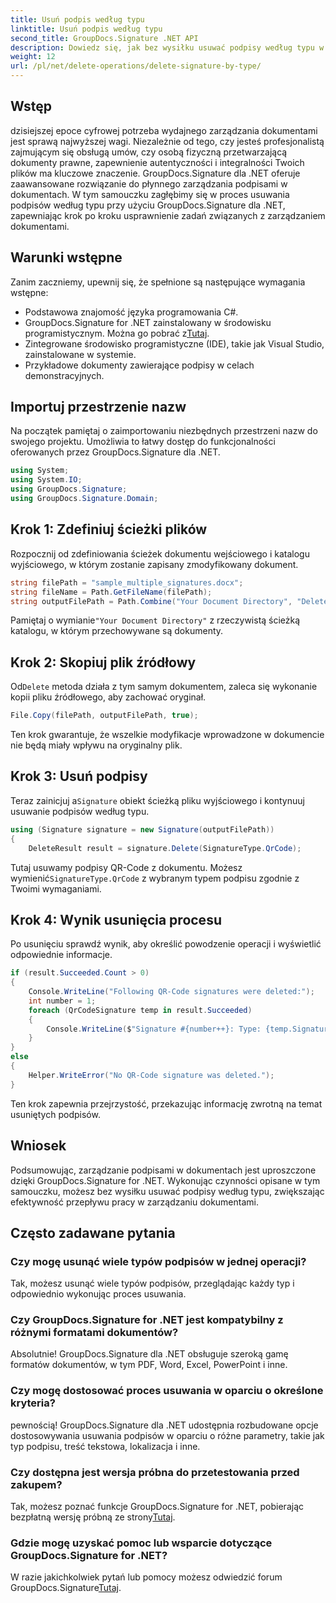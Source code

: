 ```yaml
---
title: Usuń podpis według typu
linktitle: Usuń podpis według typu
second_title: GroupDocs.Signature .NET API
description: Dowiedz się, jak bez wysiłku usuwać podpisy według typu w dokumentach .NET za pomocą GroupDocs.Signature, zwiększając efektywność zarządzania dokumentami.
weight: 12
url: /pl/net/delete-operations/delete-signature-by-type/
---
```

## Wstęp
dzisiejszej epoce cyfrowej potrzeba wydajnego zarządzania dokumentami jest sprawą najwyższej wagi. Niezależnie od tego, czy jesteś profesjonalistą zajmującym się obsługą umów, czy osobą fizyczną przetwarzającą dokumenty prawne, zapewnienie autentyczności i integralności Twoich plików ma kluczowe znaczenie. GroupDocs.Signature dla .NET oferuje zaawansowane rozwiązanie do płynnego zarządzania podpisami w dokumentach. W tym samouczku zagłębimy się w proces usuwania podpisów według typu przy użyciu GroupDocs.Signature dla .NET, zapewniając krok po kroku usprawnienie zadań związanych z zarządzaniem dokumentami.
## Warunki wstępne
Zanim zaczniemy, upewnij się, że spełnione są następujące wymagania wstępne:
- Podstawowa znajomość języka programowania C#.
-  GroupDocs.Signature for .NET zainstalowany w środowisku programistycznym. Można go pobrać z[Tutaj](https://releases.groupdocs.com/signature/net/).
- Zintegrowane środowisko programistyczne (IDE), takie jak Visual Studio, zainstalowane w systemie.
- Przykładowe dokumenty zawierające podpisy w celach demonstracyjnych.
## Importuj przestrzenie nazw
Na początek pamiętaj o zaimportowaniu niezbędnych przestrzeni nazw do swojego projektu. Umożliwia to łatwy dostęp do funkcjonalności oferowanych przez GroupDocs.Signature dla .NET.
```csharp
using System;
using System.IO;
using GroupDocs.Signature;
using GroupDocs.Signature.Domain;
```
## Krok 1: Zdefiniuj ścieżki plików
Rozpocznij od zdefiniowania ścieżek dokumentu wejściowego i katalogu wyjściowego, w którym zostanie zapisany zmodyfikowany dokument.
```csharp
string filePath = "sample_multiple_signatures.docx";
string fileName = Path.GetFileName(filePath);
string outputFilePath = Path.Combine("Your Document Directory", "DeleteBySignatureType", fileName);
```
 Pamiętaj o wymianie`"Your Document Directory"` z rzeczywistą ścieżką katalogu, w którym przechowywane są dokumenty.
## Krok 2: Skopiuj plik źródłowy
 Od`Delete` metoda działa z tym samym dokumentem, zaleca się wykonanie kopii pliku źródłowego, aby zachować oryginał.
```csharp
File.Copy(filePath, outputFilePath, true);
```
Ten krok gwarantuje, że wszelkie modyfikacje wprowadzone w dokumencie nie będą miały wpływu na oryginalny plik.
## Krok 3: Usuń podpisy
 Teraz zainicjuj a`Signature` obiekt ścieżką pliku wyjściowego i kontynuuj usuwanie podpisów według typu.
```csharp
using (Signature signature = new Signature(outputFilePath))
{
    DeleteResult result = signature.Delete(SignatureType.QrCode);
```
 Tutaj usuwamy podpisy QR-Code z dokumentu. Możesz wymienić`SignatureType.QrCode` z wybranym typem podpisu zgodnie z Twoimi wymaganiami.
## Krok 4: Wynik usunięcia procesu
Po usunięciu sprawdź wynik, aby określić powodzenie operacji i wyświetlić odpowiednie informacje.
```csharp
if (result.Succeeded.Count > 0)
{
    Console.WriteLine("Following QR-Code signatures were deleted:");
    int number = 1;
    foreach (QrCodeSignature temp in result.Succeeded)
    {
        Console.WriteLine($"Signature #{number++}: Type: {temp.SignatureType} Id:{temp.SignatureId}, Text: {temp.Text}");
    }
}
else
{
    Helper.WriteError("No QR-Code signature was deleted.");
}
```
Ten krok zapewnia przejrzystość, przekazując informację zwrotną na temat usuniętych podpisów.

## Wniosek
Podsumowując, zarządzanie podpisami w dokumentach jest uproszczone dzięki GroupDocs.Signature for .NET. Wykonując czynności opisane w tym samouczku, możesz bez wysiłku usuwać podpisy według typu, zwiększając efektywność przepływu pracy w zarządzaniu dokumentami.
## Często zadawane pytania
### Czy mogę usunąć wiele typów podpisów w jednej operacji?
Tak, możesz usunąć wiele typów podpisów, przeglądając każdy typ i odpowiednio wykonując proces usuwania.
### Czy GroupDocs.Signature for .NET jest kompatybilny z różnymi formatami dokumentów?
Absolutnie! GroupDocs.Signature dla .NET obsługuje szeroką gamę formatów dokumentów, w tym PDF, Word, Excel, PowerPoint i inne.
### Czy mogę dostosować proces usuwania w oparciu o określone kryteria?
pewnością! GroupDocs.Signature dla .NET udostępnia rozbudowane opcje dostosowywania usuwania podpisów w oparciu o różne parametry, takie jak typ podpisu, treść tekstowa, lokalizacja i inne.
### Czy dostępna jest wersja próbna do przetestowania przed zakupem?
 Tak, możesz poznać funkcje GroupDocs.Signature for .NET, pobierając bezpłatną wersję próbną ze strony[Tutaj](https://releases.groupdocs.com/).
### Gdzie mogę uzyskać pomoc lub wsparcie dotyczące GroupDocs.Signature for .NET?
 W razie jakichkolwiek pytań lub pomocy możesz odwiedzić forum GroupDocs.Signature[Tutaj](https://forum.groupdocs.com/c/signature/13).
